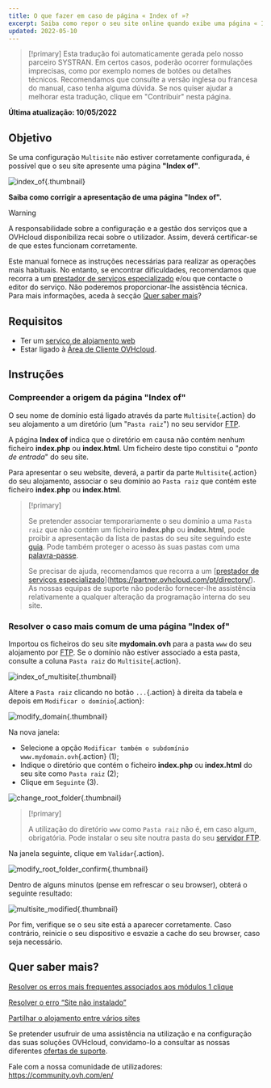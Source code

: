 ```yaml
---
title: O que fazer em caso de página « Index of »?
excerpt: Saiba como repor o seu site online quando exibe uma página « Index of ».
updated: 2022-05-10
---
```


> [!primary]
> Esta tradução foi automaticamente gerada pelo nosso parceiro SYSTRAN. Em certos casos, poderão ocorrer formulações imprecisas, como por exemplo nomes de botões ou detalhes técnicos. Recomendamos que consulte a versão inglesa ou francesa do manual, caso tenha alguma dúvida. Se nos quiser ajudar a melhorar esta tradução, clique em "Contribuir" nesta página.
>

**Última atualização: 10/05/2022**

## Objetivo

Se uma configuração `Multisite` não estiver corretamente configurada, é possível que o seu site apresente uma página **"Index of"**.

![index_of](images/index_of.png){.thumbnail}

**Saiba como corrigir a apresentação de uma página "Index of".**

> [!warning]
>
> A responsabilidade sobre a configuração e a gestão dos serviços que a OVHcloud disponibiliza recai sobre o utilizador. Assim, deverá certificar-se de que estes funcionam corretamente.
>
> Este manual fornece as instruções necessárias para realizar as operações mais habituais. No entanto, se encontrar dificuldades, recomendamos que recorra a um [prestador de serviços especializado](https://partner.ovhcloud.com/pt/directory/) e/ou que contacte o editor do serviço. Não poderemos proporcionar-lhe assistência técnica. Para mais informações, aceda à secção [Quer saber mais](#gofurther)?
>

## Requisitos

- Ter um [serviço de alojamento web](https://www.ovhcloud.com/pt/web-hosting/)
- Estar ligado à [Área de Cliente OVHcloud](https://www.ovh.com/auth/?action=gotomanager&from=https://www.ovh.pt/&ovhSubsidiary=pt).

## Instruções

### Compreender a origem da página "Index of"

O seu nome de domínio está ligado através da parte `Multisite`{.action} do seu alojamento a um diretório (um "`Pasta raiz`") no seu servidor [FTP](/pages/web/hosting/ftp_connection).

A página **Index of** indica que o diretório em causa não contém nenhum ficheiro **index.php** ou **index.html**. Um ficheiro deste tipo constitui o "*ponto de entrada*" do seu site.

Para apresentar o seu website, deverá, a partir da parte `Multisite`{.action} do seu alojamento, associar o seu domínio ao `Pasta raiz` que contém este ficheiro **index.php** ou **index.html**.

> [!primary]
>
> Se pretender associar temporariamente o seu domínio a uma `Pasta raiz` que não contém um ficheiro **index.php** ou **index.html**, pode proibir a apresentação da lista de pastas do seu site seguindo este [guia](/pages/web/hosting/htaccess_what_else_can_you_do). Pode também proteger o acesso às suas pastas com uma [palavra-passe](/pages/web/hosting/htaccess_protect_directory_by_password).
>
> Se precisar de ajuda, recomendamos que recorra a um [[prestador de serviços especializado](https://partner.ovhcloud.com/pt/directory/)](https://partner.ovhcloud.com/pt/directory/). As nossas equipas de suporte não poderão fornecer-lhe assistência relativamente a qualquer alteração da programação interna do seu site.

### Resolver o caso mais comum de uma página "Index of"

Importou os ficheiros do seu site **mydomain.ovh** para a pasta `www` do seu alojamento por [FTP](/pages/web/hosting/ftp_connection). Se o domínio não estiver associado a esta pasta, consulte a coluna `Pasta raiz` do `Multisite`{.action}.

![index_of_multisite](images/index_of_multisite.png){.thumbnail}

Altere a `Pasta raiz` clicando no botão `...`{.action} à direita da tabela e depois em `Modificar o domínio`{.action}:

![modify_domain](images/modify_domain.png){.thumbnail}

Na nova janela:

* Selecione a opção `Modificar também o subdomínio www.mydomain.ovh`{.action} (1);
* Indique o diretório que contém o ficheiro **index.php** ou **index.html** do seu site como `Pasta raiz` (2);
* Clique em `Seguinte` (3).

![change_root_folder](images/change_root_folder01.png){.thumbnail}

> [!primary]
>
> A utilização do diretório `www` como `Pasta raiz` não é, em caso algum, obrigatória. Pode instalar o seu site noutra pasta do seu [servidor FTP](/pages/web/hosting/ftp_connection).
>

Na janela seguinte, clique em `Validar`{.action}.

![modify_root_folder_confirm](images/modify_root_folder_confirm.png){.thumbnail}

Dentro de alguns minutos (pense em refrescar o seu browser), obterá o seguinte resultado:

![multisite_modified](images/multisite_modified.png){.thumbnail}

Por fim, verifique se o seu site está a aparecer corretamente. Caso contrário, reinicie o seu dispositivo e esvazie a cache do seu browser, caso seja necessário.

## Quer saber mais? <a name="gofurther"></a>

[Resolver os erros mais frequentes associados aos módulos 1 clique](/pages/web/hosting/diagnostic_errors_module1clic)

[Resolver o erro “Site não instalado”](/pages/web/hosting/multisites_website_not_installed)

[Partilhar o alojamento entre vários sites](/pages/web/hosting/multisites_configure_multisite)

Se pretender usufruir de uma assistência na utilização e na configuração das suas soluções OVHcloud, convidamo-lo a consultar as nossas diferentes [ofertas de suporte](https://www.ovhcloud.com/pt/support-levels/).

Fale com a nossa comunidade de utilizadores: <https://community.ovh.com/en/>